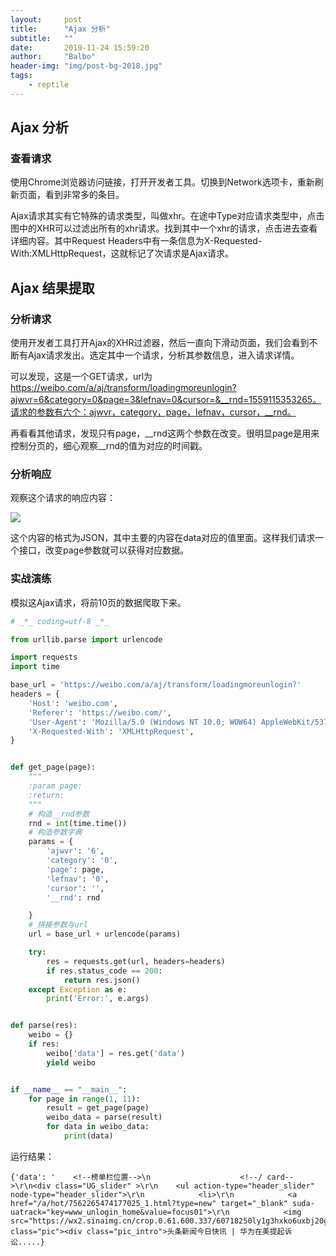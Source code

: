 ```yaml
---
layout:     post
title:      "Ajax 分析"
subtitle:   ""
date:       2019-11-24 15:59:20
author:     "Balbo"
header-img: "img/post-bg-2018.jpg"
tags:
    - reptile
---
```

## Ajax 分析
### 查看请求

使用Chrome浏览器访问链接，打开开发者工具。切换到Network选项卡，重新刷新页面，看到非常多的条目。

Ajax请求其实有它特殊的请求类型，叫做xhr。在途中Type对应请求类型中，点击图中的XHR可以过滤出所有的xhr请求。找到其中一个xhr的请求，点击进去查看详细内容。其中Request Headers中有一条信息为X-Requested-With:XMLHttpRequest，这就标记了次请求是Ajax请求。

## Ajax 结果提取
### 分析请求

使用开发者工具打开Ajax的XHR过滤器，然后一直向下滑动页面，我们会看到不断有Ajax请求发出。选定其中一个请求，分析其参数信息，进入请求详情。

可以发现，这是一个GET请求，url为 https://weibo.com/a/aj/transform/loadingmoreunlogin?ajwvr=6&category=0&page=3&lefnav=0&cursor=&__rnd=1559115353265。请求的参数有六个：ajwvr，category，page，lefnav，cursor，__rnd。

再看看其他请求，发现只有page，__rnd这两个参数在改变。很明显page是用来控制分页的，细心观察__rnd的值为对应的时间戳。

### 分析响应

观察这个请求的响应内容：

![](http://q17k7c3by.bkt.clouddn.com/svu9mpslxg95zo7.png)

这个内容的格式为JSON，其中主要的内容在data对应的值里面。这样我们请求一个接口，改变page参数就可以获得对应数据。

### 实战演练

模拟这Ajax请求，将前10页的数据爬取下来。
```python
# _*_ coding=utf-8 _*_

from urllib.parse import urlencode

import requests
import time

base_url = 'https://weibo.com/a/aj/transform/loadingmoreunlogin?'
headers = {
    'Host': 'weibo.com',
    'Referer': 'https://weibo.com/',
    'User-Agent': 'Mozilla/5.0 (Windows NT 10.0; WOW64) AppleWebKit/537.36 (KHTML, like Gecko) Chrome/70.0.3538.110 Safari/537.36',
    'X-Requested-With': 'XMLHttpRequest',
}


def get_page(page):
    """
    :param page:
    :return:
    """
    # 构造__rnd参数
    rnd = int(time.time())
    # 构造参数字典
    params = {
        'ajwvr': '6',
        'category': '0',
        'page': page,
        'lefnav': '0',
        'cursor': '',
        '__rnd': rnd

    }
    # 拼接参数与url
    url = base_url + urlencode(params)

    try:
        res = requests.get(url, headers=headers)
        if res.status_code == 200:
            return res.json()
    except Exception as e:
        print('Error:', e.args)


def parse(res):
    weibo = {}
    if res:
        weibo['data'] = res.get('data')
        yield weibo


if __name__ == "__main__":
    for page in range(1, 11):
        result = get_page(page)
        weibo_data = parse(result)
        for data in weibo_data:
            print(data)
```
运行结果：
```
{'data': '    <!--榜单栏位置-->\n                    <!--/ card-->\r\n<div class="UG_slider" >\r\n    <ul action-type="header_slider" node-type="header_slider">\r\n            <li>\r\n            <a href="/a/hot/7562265474177025_1.html?type=new" target="_blank" suda-uatrack="key=www_unlogin_home&value=focus01">\r\n            <img src="https://wx2.sinaimg.cn/crop.0.61.600.337/60718250ly1g3hxko6uxbj20go0b30t9.jpg" class="pic"><div class="pic_intro">头条新闻今日快讯 | 华为在美提起诉讼.....}
````
